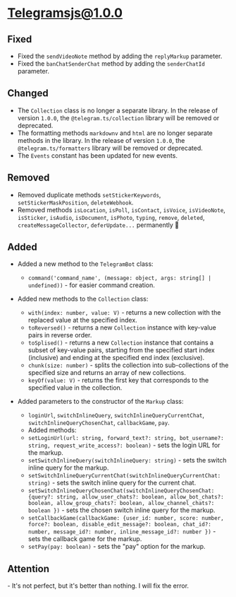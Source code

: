 # Telegramsjs@1.0.0

## Fixed

- Fixed the `sendVideoNote` method by adding the `replyMarkup` parameter.
- Fixed the `banChatSenderChat` method by adding the `senderChatId` parameter.

## Changed

- The `Collection` class is no longer a separate library. In the release of version `1.0.0`, the `@telegram.ts/collection` library will be removed or deprecated.
- The formatting methods `markdownv` and `html` are no longer separate methods in the library. In the release of version `1.0.0`, the `@telegram.ts/formatters` library will be removed or deprecated.
- The `Events` constant has been updated for new events.

## Removed

- Removed duplicate methods `setStickerKeywords`, `setStickerMaskPosition`, `deleteWebhook`.
- Removed methods `isLocation`, `isPoll`, `isContact`, `isVoice`, `isVideoNote`, `isSticker`, `isAudio`, `isDocument`, `isPhoto`, `typing`, `remove`, `deleted`, `createMessageCollector`, `deferUpdate...` permanently 🫡

## Added

- Added a new method to the `TelegramBot` class:

  - `command('command_name', (message: object, args: string[] | undefined))` - for easier command creation.

- Added new methods to the `Collection` class:

  - `with(index: number, value: V)` - returns a new collection with the replaced value at the specified index.
  - `toReversed()` - returns a new `Collection` instance with key-value pairs in reverse order.
  - `toSplised()` - returns a new `Collection` instance that contains a subset of key-value pairs, starting from the specified start index (inclusive) and ending at the specified end index (exclusive).
  - `chunk(size: number)` - splits the collection into sub-collections of the specified size and returns an array of new collections.
  - `keyOf(value: V)` - returns the first key that corresponds to the specified value in the collection.

- Added parameters to the constructor of the `Markup` class:
  - `loginUrl`, `switchInlineQuery`, `switchInlineQueryCurrentChat`, `switchInlineQueryChosenChat`, `callbackGame`, `pay`.
  - Added methods:
  - `setLoginUrl(url: string, forward_text?: string, bot_username?: string, request_write_access?: boolean)` - sets the login URL for the markup.
  - `setSwitchInlineQuery(switchInlineQuery: string)` - sets the switch inline query for the markup.
  - `setSwitchInlineQueryCurrentChat(switchInlineQueryCurrentChat: string)` - sets the switch inline query for the current chat.
  - `setSwitchInlineQueryChosenChat(switchInlineQueryChosenChat: {query?: string, allow_user_chats?: boolean, allow_bot_chats?: boolean, allow_group_chats?: boolean, allow_channel_chats?: boolean })` - sets the chosen switch inline query for the markup.
  - `setCallbackGame(callbackGame: {user_id: number, score: number, force?: boolean, disable_edit_message?: boolean, chat_id?: number, message_id?: number, inline_message_id?: number })` - sets the callback game for the markup.
  - `setPay(pay: boolean)` - sets the "pay" option for the markup.

## Attention

-️ It's not perfect, but it's better than nothing. I will fix the error.
